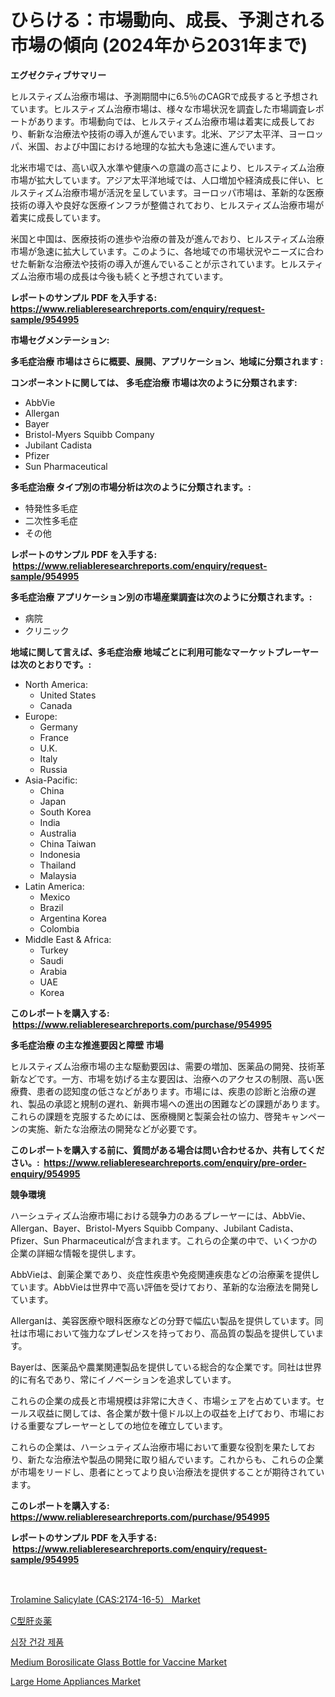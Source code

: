 <p><h1>ひらける：市場動向、成長、予測される市場の傾向 (2024年から2031年まで)</h1></p><p><strong>エグゼクティブサマリー</strong></p>
<p><p>ヒルスティズム治療市場は、予測期間中に6.5％のCAGRで成長すると予想されています。ヒルスティズム治療市場は、様々な市場状況を調査した市場調査レポートがあります。市場動向では、ヒルスティズム治療市場は着実に成長しており、斬新な治療法や技術の導入が進んでいます。北米、アジア太平洋、ヨーロッパ、米国、および中国における地理的な拡大も急速に進んでいます。</p><p>北米市場では、高い収入水準や健康への意識の高さにより、ヒルスティズム治療市場が拡大しています。アジア太平洋地域では、人口増加や経済成長に伴い、ヒルスティズム治療市場が活況を呈しています。ヨーロッパ市場は、革新的な医療技術の導入や良好な医療インフラが整備されており、ヒルスティズム治療市場が着実に成長しています。</p><p>米国と中国は、医療技術の進歩や治療の普及が進んでおり、ヒルスティズム治療市場が急速に拡大しています。このように、各地域での市場状況やニーズに合わせた斬新な治療法や技術の導入が進んでいることが示されています。ヒルスティズム治療市場の成長は今後も続くと予想されています。</p></p>
<p><strong>レポートのサンプル PDF を入手する: <a href="https://www.reliableresearchreports.com/enquiry/request-sample/954995">https://www.reliableresearchreports.com/enquiry/request-sample/954995</a></strong></p>
<p><strong>市場セグメンテーション:</strong></p>
<p><strong> 多毛症治療 市場はさらに概要、展開、アプリケーション、地域に分類されます :</strong></p>
<p><strong>コンポーネントに関しては、 多毛症治療 市場は次のように分類されます: &nbsp;</strong></p>
<p><ul><li>AbbVie</li><li>Allergan</li><li>Bayer</li><li>Bristol-Myers Squibb Company</li><li>Jubilant Cadista</li><li>Pfizer</li><li>Sun Pharmaceutical</li></ul></p>
<p><strong> 多毛症治療 タイプ別の市場分析は次のように分類されます。:</strong></p>
<p><ul><li>特発性多毛症</li><li>二次性多毛症</li><li>その他</li></ul></p>
<p><strong>レポートのサンプル PDF を入手する: &nbsp;<a href="https://www.reliableresearchreports.com/enquiry/request-sample/954995">https://www.reliableresearchreports.com/enquiry/request-sample/954995</a></strong></p>
<p><strong> 多毛症治療 アプリケーション別の市場産業調査は次のように分類されます。:</strong></p>
<p><ul><li>病院</li><li>クリニック</li></ul></p>
<p><strong>地域に関して言えば、多毛症治療 地域ごとに利用可能なマーケットプレーヤーは次のとおりです。:</strong></p>
<p><ul>
    <li>
        North America:
        <ul>
            <li>United States</li>
            <li>Canada</li>
        </ul>
    </li>
    <li>
        Europe:
        <ul>
            <li>Germany</li>
            <li>France</li>
            <li>U.K.</li>
            <li>Italy</li>
            <li>Russia</li>
        </ul>
    </li>
    <li>
        Asia-Pacific:
        <ul>
            <li>China</li>
            <li>Japan</li>
            <li>South Korea</li>
            <li>India</li>
            <li>Australia</li>
            <li>China Taiwan</li>
            <li>Indonesia</li>
            <li>Thailand</li>
            <li>Malaysia</li>
        </ul>
    </li>
    <li>
        Latin America:
        <ul>
            <li>Mexico</li>
            <li>Brazil</li>
            <li>Argentina Korea</li>
            <li>Colombia</li>
        </ul>
    </li>
    <li>
        Middle East & Africa:
        <ul>
            <li>Turkey</li>
            <li>Saudi</li>
            <li>Arabia</li>
            <li>UAE</li>
            <li>Korea</li>
        </ul>
    </li>
    </ul></p>
<p><strong>このレポートを購入する: &nbsp;<a href="https://www.reliableresearchreports.com/purchase/954995">https://www.reliableresearchreports.com/purchase/954995</a></strong></p>
<p><strong>多毛症治療 の主な推進要因と障壁 市場</strong></p>
<p><p>ヒルスティズム治療市場の主な駆動要因は、需要の増加、医薬品の開発、技術革新などです。一方、市場を妨げる主な要因は、治療へのアクセスの制限、高い医療費、患者の認知度の低さなどがあります。市場には、疾患の診断と治療の遅れ、製品の承認と規制の遅れ、新興市場への進出の困難などの課題があります。これらの課題を克服するためには、医療機関と製薬会社の協力、啓発キャンペーンの実施、新たな治療法の開発などが必要です。</p></p>
<p><strong>このレポートを購入する前に、質問がある場合は問い合わせるか、共有してください。:&nbsp; <a href="https://www.reliableresearchreports.com/enquiry/pre-order-enquiry/954995">https://www.reliableresearchreports.com/enquiry/pre-order-enquiry/954995</a></strong></p>
<p><strong>競争環境</strong></p>
<p><p>ハーシュティズム治療市場における競争力のあるプレーヤーには、AbbVie、Allergan、Bayer、Bristol-Myers Squibb Company、Jubilant Cadista、Pfizer、Sun Pharmaceuticalが含まれます。これらの企業の中で、いくつかの企業の詳細な情報を提供します。</p><p>AbbVieは、創薬企業であり、炎症性疾患や免疫関連疾患などの治療薬を提供しています。AbbVieは世界中で高い評価を受けており、革新的な治療法を開発しています。</p><p>Allerganは、美容医療や眼科医療などの分野で幅広い製品を提供しています。同社は市場において強力なプレゼンスを持っており、高品質の製品を提供しています。</p><p>Bayerは、医薬品や農業関連製品を提供している総合的な企業です。同社は世界的に有名であり、常にイノベーションを追求しています。</p><p>これらの企業の成長と市場規模は非常に大きく、市場シェアを占めています。セールス収益に関しては、各企業が数十億ドル以上の収益を上げており、市場における重要なプレーヤーとしての地位を確立しています。</p><p>これらの企業は、ハーシュティズム治療市場において重要な役割を果たしており、新たな治療法や製品の開発に取り組んでいます。これからも、これらの企業が市場をリードし、患者にとってより良い治療法を提供することが期待されています。</p></p>
<p><strong>このレポートを購入する: &nbsp; <a href="https://www.reliableresearchreports.com/purchase/954995">https://www.reliableresearchreports.com/purchase/954995</a></strong></p>
<p><strong>レポートのサンプル PDF を入手する: &nbsp;<a href="https://www.reliableresearchreports.com/enquiry/request-sample/954995">https://www.reliableresearchreports.com/enquiry/request-sample/954995</a></strong><strong></strong></p>
<p>&nbsp;</p>
<p><p><a href="https://github.com/GroverBarry/Market-Research-Report-List-4/blob/main/trolamine-salicylate-cas2174-16-5-market.md">Trolamine Salicylate (CAS:2174-16-5） Market</a></p><p><a href="https://github.com/ppmazlotr77499/Market-Research-Report-List-1/blob/main/8935355185399.md">C型肝炎薬</a></p><p><a href="https://github.com/vsap75a286l/Market-Research-Report-List-1/blob/main/7802789185395.md">심장 건강 제품</a></p><p><a href="https://ivy-potential-64b.notion.site/Medium-Borosilicate-Glass-Bottle-for-Vaccine-Market-Research-Report-Reveals-The-Latest-Trends-And-Op-0fd2da3d55ba48268d265e0e6144d7e0">Medium Borosilicate Glass Bottle for Vaccine Market</a></p><p><a href="https://issuu.com/reportprime-2/docs/large-home-appliances-market-size-2030.pptx">Large Home Appliances Market</a></p></p>